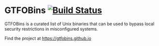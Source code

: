 # GTFOBins [![Build Status][]][travis]

[Build Status]: https://travis-ci.com/GTFOBins/GTFOBins.github.io.svg?branch=master
[travis]: https://travis-ci.com/GTFOBins/GTFOBins.github.io

GTFOBins is a curated list of Unix binaries that can be used to bypass local security restrictions in misconfigured systems.

Find the project at https://gtfobins.github.io
